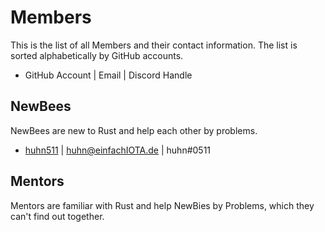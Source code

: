 # Members
This is the list of all Members and their contact information.
The list is sorted alphabetically by GitHub accounts. 

- GitHub Account | Email | Discord Handle

## NewBees
NewBees are new to Rust and help each other by problems. 
- <a href="https://github.com/huhn511" target="blank">huhn511</a> | <huhn@einfachIOTA.de> | huhn#0511

## Mentors
Mentors are familiar with Rust and help NewBies by Problems, which they can't find out together.
